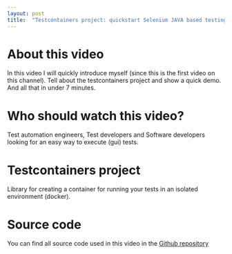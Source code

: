 ```yaml
---
layout: post
title:  "Testcontainers project: quickstart Selenium JAVA based testing"
---
```

# About this video
In this video I will quickly introduce myself (since this is the first video on this channel). Tell about the testcontainers project and show a quick demo. And all that in under 7 minutes.
# Who should watch this video?
Test automation engineers, Test developers and Software developers looking for an easy way to execute (gui) tests.
# Testcontainers project
Library for creating a container for running your tests in an isolated environment (docker).
# Source code
You can find all source code used in this video in the [Github repository](https://github.com/TesterTech/testcontainers-code-youtube)